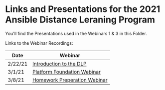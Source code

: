 # Links and Presentations for the 2021 Ansible Distance Leraning Program

You'll find the Presentations used in the Webinars 1 & 3 in this Folder.

Links to the Webinar Recordings:

| Date    | Webinar |
|---------|---------|
| 2/22/21 | [Introduction to the DLP](https://bluejeans.com/s/IIV4HgKET14) |
| 3/1/21  | [Platform Foundation Webinar](https://bluejeans.com/s/1qsmjelwOxw) |
| 3/8/21  | [Homework Preperation Webinar](https://bluejeans.com/s/D0nUVf@gCha) |


